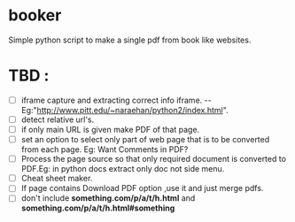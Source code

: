 # booker
Simple python script to make a single pdf from book like websites.

# TBD :
 - [ ] iframe capture and extracting correct info iframe.
                   -- Eg:"http://www.pitt.edu/~naraehan/python2/index.html".
 - [ ] detect relative url's.
 - [ ] if only main URL is given make PDF of that page.
 - [ ] set an option to select only part of web page that is to be converted from each page. Eg: Want Comments in PDF?
 - [ ] Process the page source so that only required document is converted to PDF.Eg: in python docs extract only doc not side menu.
 - [ ] Cheat sheet maker.
 - [ ] If page contains Download PDF option ,use it and just merge pdfs.
 - [ ] don't include **something.com/p/a/t/h.html** and **something.com/p/a/t/h.html#something**
